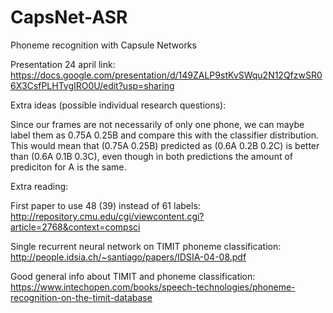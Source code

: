 # CapsNet-ASR
Phoneme recognition with Capsule Networks

Presentation 24 april link: https://docs.google.com/presentation/d/149ZALP9stKvSWqu2N12QfzwSR06X3CsfPLHTvgIRO0U/edit?usp=sharing

Extra ideas (possible individual research questions):

Since our frames are not necessarily of only one phone, we can maybe label them as 0.75A 0.25B and compare this with the classifier distribution. This would mean that (0.75A 0.25B) predicted as (0.6A 0.2B 0.2C) is better than (0.6A 0.1B 0.3C), even though in both predictions the amount of prediciton for A is the same.

Extra reading:

First paper to use 48 (39) instead of 61 labels: 
http://repository.cmu.edu/cgi/viewcontent.cgi?article=2768&context=compsci 

Single recurrent neural network on TIMIT phoneme classification:
http://people.idsia.ch/~santiago/papers/IDSIA-04-08.pdf

Good general info about TIMIT and phoneme classification:
https://www.intechopen.com/books/speech-technologies/phoneme-recognition-on-the-timit-database

